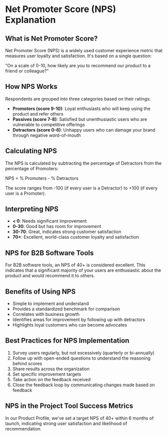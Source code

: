 # Net Promoter Score (NPS) Explanation

## What is Net Promoter Score?
Net Promoter Score (NPS) is a widely used customer experience metric that measures user loyalty and satisfaction. It's based on a single question:

"On a scale of 0-10, how likely are you to recommend our product to a friend or colleague?"

## How NPS Works
Respondents are grouped into three categories based on their ratings:

- **Promoters (score 9-10)**: Loyal enthusiasts who will keep using the product and refer others
- **Passives (score 7-8)**: Satisfied but unenthusiastic users who are vulnerable to competitive offerings
- **Detractors (score 0-6)**: Unhappy users who can damage your brand through negative word-of-mouth

## Calculating NPS
The NPS is calculated by subtracting the percentage of Detractors from the percentage of Promoters:

NPS = % Promoters - % Detractors

The score ranges from -100 (if every user is a Detractor) to +100 (if every user is a Promoter).

## Interpreting NPS
- **< 0**: Needs significant improvement
- **0-30**: Good but has room for improvement
- **30-70**: Great, indicates strong customer satisfaction
- **70+**: Excellent, world-class customer loyalty and satisfaction

## NPS for B2B Software Tools
For B2B software tools, an NPS of 40+ is considered excellent. This indicates that a significant majority of your users are enthusiastic about the product and would recommend it to others.

## Benefits of Using NPS
- Simple to implement and understand
- Provides a standardized benchmark for comparison
- Correlates with business growth
- Identifies areas for improvement by following up with detractors
- Highlights loyal customers who can become advocates

## Best Practices for NPS Implementation
1. Survey users regularly, but not excessively (quarterly or bi-annually)
2. Follow up with open-ended questions to understand the reasoning behind scores
3. Share results across the organization
4. Set specific improvement targets
5. Take action on the feedback received
6. Close the feedback loop by communicating changes made based on feedback

## NPS in the Project Tool Success Metrics
In our Product Profile, we've set a target NPS of 40+ within 6 months of launch, indicating strong user satisfaction and likelihood of recommendation.
